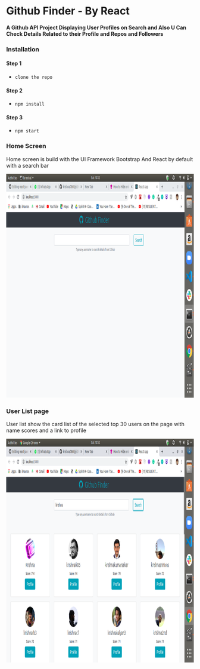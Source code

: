 # Github Finder - By React

**A Github API Project Displaying User Profiles on Search and Also U Can Check Details Related to their Profile and Repos and Followers**

### Installation

#### Step 1

- `clone the repo`

#### Step 2

- `npm install`

#### Step 3

- `npm start`

### Home Screen

Home screen is build with the UI Framework Bootstrap And React by default with a search bar

<img src="https://github.com/krishna7860/github-finder-react/blob/master/public/assets/Screenshot%20from%202019-12-21%2010-52-31.png?raw=true" style ="width :800px ;height : 600px ">

### User List page

User list show the card list of the selected top 30 users on the page with name scores and a link to profile

<img src="https://github.com/krishna7860/github-finder-react/blob/master/public/assets/Screenshot%20from%202019-12-21%2010-52-53.png?raw=true" style ="width :800px ;height : 600px ">
